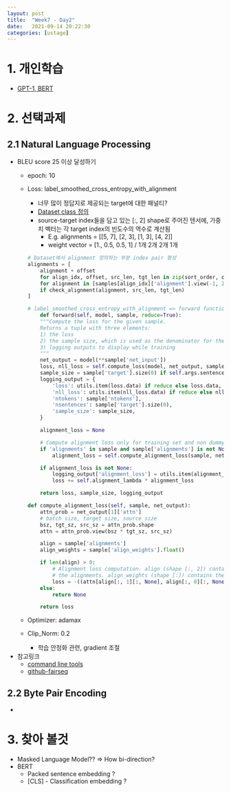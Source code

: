 ```yaml
---
layout: post
title:  "Week7 - Day2"
date:   2021-09-14 20:22:30
categories: [ustage]
---
```


# 1. 개인학습
* [GPT-1, BERT](https://kyunghyunlim.github.io/nlp/ml_ai/2021/09/14/bert.html)

# 2. 선택과제
## 2.1 Natural Language Processing
* BLEU score 25 이상 달성하기
    * epoch: 10
    * Loss: label_smoothed_cross_entropy_with_alignment
        * 너무 많이 정답지로 제공되는 target에 대한 패널티?
        * [Dataset class 정의](https://github.com/lancopku/AdaNorm/blob/master/machine%20translation/fairseq/data/language_pair_dataset.py)
        * source-target index들을 담고 있는 [:, 2] shape로 주어진 텐서에, 가중치 벡터는 각 target index의 빈도수의 역수로 계산됨
            * E.g. alignments = [[5, 7], [2, 3], [1, 3], [4, 2]]
            * weight vector = [1., 0.5, 0.5, 1] / 1개 2개 2개 1개

        ```python
        # Dataset에서 alignment 정의하는 부분 index pair 형성
        alignments = [
            alignment + offset
            for align_idx, offset, src_len, tgt_len in zip(sort_order, offsets, src_lengths, tgt_lengths)
            for alignment in [samples[align_idx]['alignment'].view(-1, 2)]
            if check_alignment(alignment, src_len, tgt_len)
        ]

        # label_smoothed_cross_entropy_with_alignment => forward function
            def forward(self, model, sample, reduce=True):
            """Compute the loss for the given sample.
            Returns a tuple with three elements:
            1) the loss
            2) the sample size, which is used as the denominator for the gradient
            3) logging outputs to display while training
            """
            net_output = model(**sample['net_input'])
            loss, nll_loss = self.compute_loss(model, net_output, sample, reduce=reduce)
            sample_size = sample['target'].size(0) if self.args.sentence_avg else sample['ntokens']
            logging_output = {
                'loss': utils.item(loss.data) if reduce else loss.data,
                'nll_loss': utils.item(nll_loss.data) if reduce else nll_loss.data,
                'ntokens': sample['ntokens'],
                'nsentences': sample['target'].size(0),
                'sample_size': sample_size,
            }

            alignment_loss = None

            # Compute alignment loss only for training set and non dummy batches.
            if 'alignments' in sample and sample['alignments'] is not None:
                alignment_loss = self.compute_alignment_loss(sample, net_output)

            if alignment_loss is not None:
                logging_output['alignment_loss'] = utils.item(alignment_loss.data)
                loss += self.alignment_lambda * alignment_loss

            return loss, sample_size, logging_output

        def compute_alignment_loss(self, sample, net_output):
            attn_prob = net_output[1]['attn']
            # batch size, target size, source size
            bsz, tgt_sz, src_sz = attn_prob.shape
            attn = attn_prob.view(bsz * tgt_sz, src_sz)

            align = sample['alignments']
            align_weights = sample['align_weights'].float()

            if len(align) > 0:
                # Alignment loss computation. align (shape [:, 2]) contains the src-tgt index pairs corresponding to
                # the alignments. align_weights (shape [:]) contains the 1 / frequency of a tgt index for normalizing.
                loss = -((attn[align[:, 1][:, None], align[:, 0][:, None]]).log() * align_weights[:, None]).sum()
            else:
                return None

            return loss
        ```
    * Optimizer: adamax
    * Clip_Norm: 0.2
        * 학습 안정화 관련, gradient 조절
* 참고링크
    * [command line tools](https://fairseq.readthedocs.io/en/latest/command_line_tools.html)
    * [github-fairseq](https://github.com/pytorch/fairseq)    

## 2.2 Byte Pair Encoding
* 


# 3. 찾아 볼것
* Masked Language Model?? => How bi-direction?
* BERT 
    * Packed sentence embedding ?
    * [CLS] - Classification embedding ?